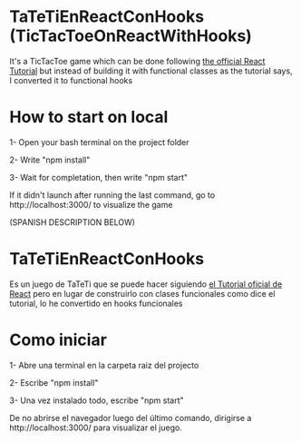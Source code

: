 # TaTeTiEnReactConHooks (TicTacToeOnReactWithHooks)
It's a TicTacToe game which can be done following <a href="https://reactjs.org/tutorial/tutorial.html?">the official React Tutorial</a> but instead of building it with functional classes as the tutorial says, I converted it to functional hooks

# How to start on local
1- Open your bash terminal on the project folder

2- Write "npm install"

3- Wait for completation, then write "npm start"

If it didn't launch after running the last command, go to http://localhost:3000/ to visualize the game

(SPANISH DESCRIPTION BELOW)
# TaTeTiEnReactConHooks
Es un juego de TaTeTi que se puede hacer siguiendo <a href="https://reactjs.org/tutorial/tutorial.html?">el Tutorial oficial de React</a> pero en lugar de construirlo con clases funcionales como dice el tutorial, lo he convertido en hooks funcionales

# Como iniciar
1- Abre una terminal en la carpeta raiz del projecto

2- Escribe "npm install"

3- Una vez instalado todo, escribe "npm start"

De no abrirse el navegador luego del último comando, dirigirse a http://localhost:3000/ para visualizar el juego.
